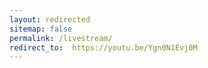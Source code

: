 ```yaml
---
layout: redirected
sitemap: false
permalink: /livestream/
redirect_to:  https://youtu.be/Ygn0N1Evj0M
---
```


